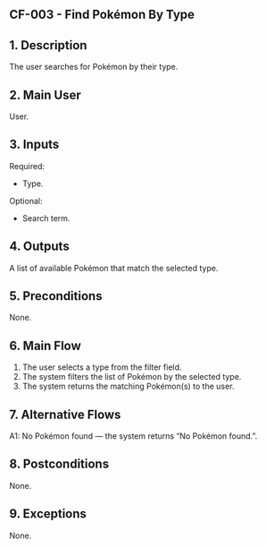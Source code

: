 ## CF-003 - Find Pokémon By Type

## 1. Description

The user searches for Pokémon by their type.

## 2. Main User

User.

## 3. Inputs

Required:

- Type.

Optional:

- Search term.

## 4. Outputs

A list of available Pokémon that match the selected type.

## 5. Preconditions

None.

## 6. Main Flow

1. The user selects a type from the filter field.
2. The system filters the list of Pokémon by the selected type.
3. The system returns the matching Pokémon(s) to the user.

## 7. Alternative Flows

A1: No Pokémon found — the system returns “No Pokémon found.”.

## 8. Postconditions

None.

## 9. Exceptions

None.
